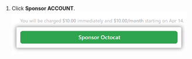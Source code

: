 1. Click **Sponsor ACCOUNT**.
  ![Sponsor button](/assets/images/help/sponsors/sponsor-developer-button.png)
